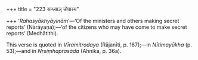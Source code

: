 +++
title = "223 सन्ध्याञ् चोपास्य"

+++
‘*Rahasyākhyāyinām*’—‘Of the ministers and others making secret reports’
(Nārāyaṇa);—‘of the citizens who may have come to make secret reports’
(Medhātithi).

This verse is quoted in *Vīramitrodaya* (Rājanīti, p. 167);—in
*Nītimayūkha* (p. 53);—and in *Nṛsiṃhaprasāda* (Āhnika, p. 36a).


